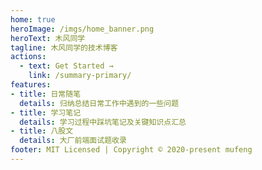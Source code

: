 ```yaml
---
home: true
heroImage: /imgs/home_banner.png
heroText: 木风同学
tagline: 木风同学的技术博客
actions:
  - text: Get Started →
    link: /summary-primary/
features:
- title: 日常随笔
  details: 归纳总结日常工作中遇到的一些问题
- title: 学习笔记
  details: 学习过程中踩坑笔记及关键知识点汇总
- title: 八股文
  details: 大厂前端面试题收录
footer: MIT Licensed | Copyright © 2020-present mufeng
---
```

